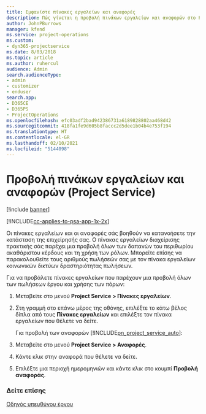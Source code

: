 ```yaml
---
title: Εμφανίστε πίνακες εργαλείων και αναφορές
description: Πώς γίνεται η προβολή πινάκων εργαλείων και αναφορών στο Project Service
author: JohnPBurrows
manager: kfend
ms.service: project-operations
ms.custom:
- dyn365-projectservice
ms.date: 8/03/2018
ms.topic: article
ms.author: ruhercul
audience: Admin
search.audienceType:
- admin
- customizer
- enduser
search.app:
- D365CE
- D365PS
- ProjectOperations
ms.openlocfilehash: efc03adf2bad942386731a6189828802aa468d42
ms.sourcegitcommit: 418fa1fe9d605b8faccc2d5dee1b04b4e753f194
ms.translationtype: HT
ms.contentlocale: el-GR
ms.lasthandoff: 02/10/2021
ms.locfileid: "5144098"
---
```

# <a name="view-dashboards-and-reports-project-service"></a>Προβολή πινάκων εργαλείων και αναφορών (Project Service)

[!include [banner](../includes/psa-now-project-operations.md)]

[!INCLUDE[cc-applies-to-psa-app-1x-2x](../includes/cc-applies-to-psa-app-1x-2x.md)]

Οι πίνακες εργαλείων και οι αναφορές σάς βοηθούν να κατανοήσετε την κατάσταση της επιχείρησής σας. Ο πίνακας εργαλείων διαχείρισης πρακτικής σάς παρέχει μια προβολή όλων των δαπανών του περιθωρίου ακαθάριστου κέρδους και τη χρήση των ρόλων. Μπορείτε επίσης να παρακολουθείτε τους αριθμούς πωλήσεών σας με τον πίνακα εργαλείων κοινωνικών δικτύων δραστηριότητας πωλήσεων.  
  
 Για να προβάλετε πίνακες εργαλείων που παρέχουν μια προβολή όλων των πωλήσεων έργου και χρήσης των πόρων:  
  
1. Μεταβείτε στο μενού **Project Service > Πίνακες εργαλείων**.  
  
2. Στη γραμμή στο επάνω μέρος της οθόνης, επιλέξτε το κάτω βέλος δίπλα από τους **Πίνακες εργαλείων** και επιλέξτε τον πίνακα εργαλείων που θέλετε να δείτε.  
  
   Για προβολή των αναφορών [!INCLUDE[pn_project_service_auto](../includes/pn-project-service-auto.md)]:  
  
3. Μεταβείτε στο μενού **Project Service > Αναφορές**.  
  
4. Κάντε κλικ στην αναφορά που θέλετε να δείτε.  
  
5. Επιλέξτε μια περιοχή ημερομηνιών και κάντε κλικ στο κουμπί **Προβολή αναφοράς**.  
  
### <a name="see-also"></a>Δείτε επίσης  
 [Οδηγός υπευθύνου έργου](../psa/project-manager-guide.md)
